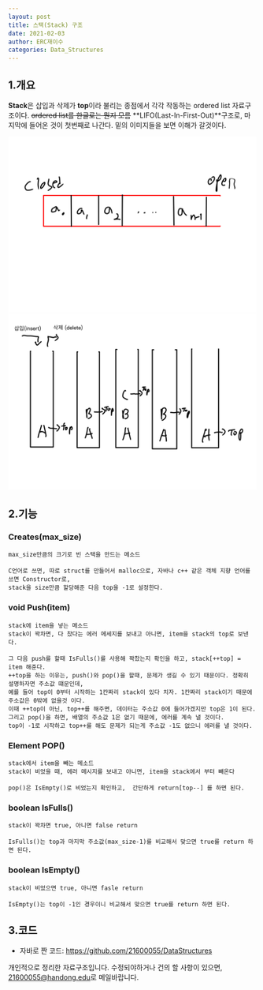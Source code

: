 ```yaml
---
layout: post
title: 스택(Stack) 구조
date: 2021-02-03
author: ERC재이수
categories: Data_Structures
---
```


## 1.개요
**Stack**은 삽입과 삭제가 **top**이라 불리는 종점에서 각각 작동하는 ordered list 자료구조이다. 
~~ordered list를 한글로는 뭔지 모름~~
**LIFO(Last-In-First-Out)**구조로, 마지막에 들어온 것이 첫번째로 나간다. 밑의 이미지들을 보면 이해가 갈것이다.

<a href="/assets/stack/stack1.png" data-lightbox="stack1" data-title="stack1 출처: 내 그림">
	<img src="/assets/stack/stack1.png" title="stack1">
</a>

<a href="/assets/stack/stack2.png" data-lightbox="stack2" data-title="stack2 출처: 내 그림">
	<img src="/assets/stack/stack2.png" title="stack2">
</a>

## 2.기능

### Creates(max_size)
	max_size만큼의 크기로 빈 스택을 만드는 메소드

	C언어로 쓰면, 따로 struct를 만들어서 malloc으로, 자바나 c++ 같은 객체 지향 언어를 쓰면 Constructor로,
	stack을 size만큼 할당해준 다음 top을 -1로 설정한다.

### void Push(item)
	stack에 item을 넣는 메소드
	stack이 꽉차면, 다 찼다는 에러 메세지를 보내고 아니면, item을 stack의 top로 보낸다.

    그 다음 push를 할때 IsFulls()를 사용해 꽉찼는지 확인을 하고, stack[++top] = item 해준다. 
	++top을 하는 이유는, push()와 pop()을 할때, 문제가 생길 수 있기 때문이다. 정확히 설명하자면 주소값 떄문인데,
	예를 들어 top이 0부터 시작하는 1칸짜리 stack이 있다 치자. 1칸짜리 stack이기 때문에 주소값은 0밖에 없을것 이다. 
	이때 ++top이 아닌, top++를 해주면, 데이터는 주소값 0에 들어가겠지만 top은 1이 된다.
	그리고 pop()을 하면, 배열의 주소값 1은 없기 때문에, 에러를 계속 낼 것이다.
	top이 -1로 시작하고 top++를 해도 문제가 되는게 주소값 -1도 없으니 에러를 낼 것이다.

### Element POP() 
	stack에서 item을 빼는 메소드
	stack이 비었을 때, 에러 메시지를 보내고 아니면, item을 stack에서 부터 빼온다

	pop()은 IsEmpty()로 비었는지 확인하고,  간단하게 return[top--] 를 하면 된다.

### boolean IsFulls()
	stack이 꽉차면 true, 아니면 false return
	
	IsFulls()는 top과 마지막 주소값(max_size-1)를 비교해서 맞으면 true를 return 하면 된다.

### boolean IsEmpty()
	stack이 비었으면 true, 아니면 fasle return

	IsEmpty()는 top이 -1인 경우이니 비교해서 맞으면 true를 return 하면 된다.

## 3.코드
	
* 자바로 짠 코드: <https://github.com/21600055/DataStructures>

개인적으로 정리한 자료구조입니다.
수정되야하거나 건의 할 사항이 있으면, <21600055@handong.edu>로 메일바랍니다.
